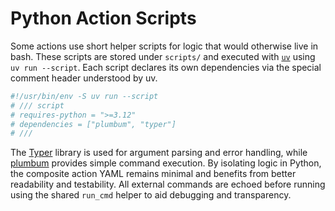 # Python Action Scripts

Some actions use short helper scripts for logic that would otherwise live in
bash. These scripts are stored under `scripts/` and executed with
[`uv`](https://github.com/astral-sh/uv) using `uv run --script`. Each script
declares its own dependencies via the special comment header understood by uv.

```python
#!/usr/bin/env -S uv run --script
# /// script
# requires-python = ">=3.12"
# dependencies = ["plumbum", "typer"]
# ///
```

The [Typer](https://typer.tiangolo.com/) library is used for argument parsing
and error handling, while [plumbum](https://plumbum.readthedocs.io/) provides
simple command execution. By isolating logic in Python, the composite action
YAML remains minimal and benefits from better readability and testability. All
external commands are echoed before running using the shared ``run_cmd`` helper
to aid debugging and transparency.
